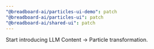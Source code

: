 ```yaml
---
"@breadboard-ai/particles-ui-demo": patch
"@breadboard-ai/particles-ui": patch
"@breadboard-ai/shared-ui": patch
---
```


Start introducing LLM Content -> Particle transformation.
